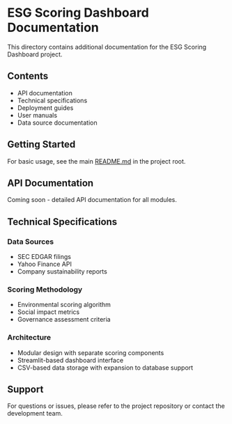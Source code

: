 # ESG Scoring Dashboard Documentation

This directory contains additional documentation for the ESG Scoring Dashboard project.

## Contents

- API documentation
- Technical specifications
- Deployment guides
- User manuals
- Data source documentation

## Getting Started

For basic usage, see the main [README.md](../README.md) in the project root.

## API Documentation

Coming soon - detailed API documentation for all modules.

## Technical Specifications

### Data Sources
- SEC EDGAR filings
- Yahoo Finance API
- Company sustainability reports

### Scoring Methodology
- Environmental scoring algorithm
- Social impact metrics
- Governance assessment criteria

### Architecture
- Modular design with separate scoring components
- Streamlit-based dashboard interface
- CSV-based data storage with expansion to database support

## Support

For questions or issues, please refer to the project repository or contact the development team.